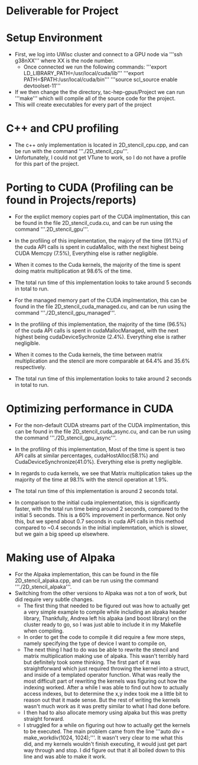 # Deliverable for Project

# Setup Environment
- First, we log into UWisc cluster and connect to a GPU node via '''ssh g38nXX''' where XX is the node number.
    - Once connected we run the following commands:
    '''export LD_LIBRARY_PATH=/usr/local/cuda/lib'''
    '''export PATH=$PATH:/usr/local/cuda/bin'''
    '''source scl_source enable devtoolset-11'''
- If we then change the the directory, tac-hep-gpus/Project we can run '''make''' which will compile all of the source code for the project.
- This will create executables for every part of the project

# C++ and CPU profiling
- The c++ only implementation is located in 2D_stencil_cpu.cpp, and can be run with the command '''./2D_stencil_cpu'''.
- Unfortunately, I could not get VTune to work, so I do not have a profile for this part of the project.

# Porting to CUDA (Profiling can be found in Projects/reports)
- For the explict memory copies part of the CUDA implmentation, this can be found in the file 2D_stencil_cuda.cu, and can be run using the command '''.2D_stencil_gpu'''.
- In the profiling of this implementation, the majory of the time (91.1%) of the cuda API calls is spent in cudaMalloc, with the next highest being CUDA Memcpy (7.5%),
  Everything else is rather negligible.
- When it comes to the Cuda kernels, the majority of the time is spent doing matrix multiplication at 98.6% of the time.
- The total run time of this implementation looks to take around 5 seconds in total to run.

- For the managed memory part of the CUDA implmentation, this can be found in the file 2D_stencil_cuda_managed.cu, and can be run using the command 
'''./2D_stencil_gpu_managed'''.
- In the profiling of this implementation, the majority of the time (96.5%) of the cuda API calls is spent in cudaMallocManaged, with the next highest being cudaDeviceSychronize (2.4%). Everything else is rather negligible.
- When it comes to the Cuda kernels, the time between matrix multiplication and the stencil are more comparable at 64.4% and 35.6% respectively.
- The total run time of this implementation looks to take around 2 seconds in total to run.

# Optimizing performance in CUDA
- For the non-default CUDA streams part of the CUDA implmentation, this can be found in the file 2D_stencil_cuda_async.cu, and can be run using the command 
'''./2D_stencil_gpu_async'''.
- In the profiling of this implementation, Most of the time is spent is two API calls at similar percentages, cudaHostAlloc(58.1%) and CudaDeviceSynchronize(41.0%).
  Everything else is pretty negligible.
- In regards to cuda kernels, we see that Matrix multiplication takes up the majority of the time at 98.1% with the stencil operation at 1.9%.
- The total run time of this implementation is around 2 seconds total.

- In comparison to the initial cuda implementation, this is significantly faster, with the total run time being around 2 seconds, compared to the initial 5 seconds.
  This is a 60% improvement in performance. Not only this, but we spend about 0.7 seconds in cuda API calls in this method compared to ~0.4 seconds in the initial implemntation, which is slower, but we gain a big speed up elsewhere.

# Making use of Alpaka
- For the Alpaka implementation, this can be found in the file 2D_stencil_alpaka.cpp, and can be run using the command '''./2D_stencil_alpaka'''.
- Switching from the other versions to Alpaka was not a ton of work, but did require very subtle changes.
    - The first thing that needed to be figured out was how to actually get a very simple example to compile while including an alpaka header library,
      Thankfully, Andrea left his alpaka (and boost library) on the cluster ready to go, so I was just able to include it in my Makefile when compiling.
    - In order to get the code to compile it did require a few more steps, namely specifying the type of device I want to compile on, 
    - The next thing I had to do was be able to rewrite the stencil and matrix multiplication making use of alpaka. This wasn't terribly hard but definitely took some thinking. The first part of it was straightforward which just required throwing the kernel into a struct, and inside of a templated operator function. What was really the most difficult part of rewriting the kernels was figuring out how the indexing worked. After a while I was able to find out how to actually access indexes, but to determine the x,y index took me a little bit to reason out that it made sense. But the rest of writing the kernels wasn't much work as it was pretty similar to what I had done before.
    - I then had to also allocate memory using alpaka but this was pretty straight forward.
    - I struggled for a while on figuring out how to actually get the kernels to be executed. The main problem came from the line '''auto div = make_workdiv<Acc1D>(1024, 1024);'''. It wasn't very clear to me what this did, and my kernels wouldn't finish executing, it would just get part way through and stop. I did figure out that it all boiled down to this line and was able to make it work.

